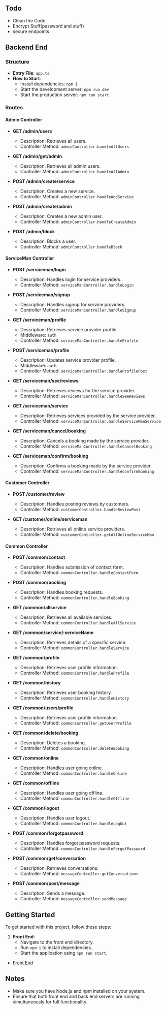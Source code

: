## Todo

- Clean the Code
- Encrypt Stuff(password and stuff)
- secure endpoints

## Backend End

### Structure

- **Entry File**: `app.ts`
- **How to Start**:
  - Install dependencies: `npm i`
  - Start the development server: `npm run dev`
  - Start the production server: `npm run start`

### Routes

#### Admin Controller

- **GET /admin/users**

  - Description: Retrieves all users.
  - Controller Method: `adminController.handleAllUsers`

- **GET /admin/get/admin**

  - Description: Retrieves all admin users.
  - Controller Method: `adminController.handleAllAdmin`

- **POST /admin/create/service**

  - Description: Creates a new service.
  - Controller Method: `adminController.handleAddService`

- **POST /admin/create/admin**

  - Description: Creates a new admin user.
  - Controller Method: `adminController.handleCreateAdmin`

- **POST /admin/block**
  - Description: Blocks a user.
  - Controller Method: `adminController.handleBlock`

<!-- - **GET /admin/abc**
  - Description: Endpoint description.
  - Controller Method: Endpoint Handler

- **POST /admin/xyz**
  - Description: Endpoint description.
  - Controller Method: Endpoint Handler -->

#### ServiceMan Controller

- **POST /serviceman/login**

  - Description: Handles login for service providers.
  - Controller Method: `serviceManController.handleLogin`

- **POST /serviceman/signup**

  - Description: Handles signup for service providers.
  - Controller Method: `serviceManController.handleSignup`

- **GET /serviceman/profile**

  - Description: Retrieves service provider profile.
  - Middleware: `auth`
  - Controller Method: `serviceManController.handleProfile`

- **POST /serviceman/profile**

  - Description: Updates service provider profile.
  - Middleware: `auth`
  - Controller Method: `serviceManController.handleProfilePost`

- **GET /serviceman/see/reviews**

  - Description: Retrieves reviews for the service provider.
  - Controller Method: `serviceManController.handleSeeReviews`

- **GET /serviceman/service**

  - Description: Retrieves services provided by the service provider.
  - Controller Method: `serviceManController.handleServiceManService`

- **GET /serviceman/cancel/booking**

  - Description: Cancels a booking made by the service provider.
  - Controller Method: `serviceManController.handleCancelBooking`

- **GET /serviceman/confirm/booking**
  - Description: Confirms a booking made by the service provider.
  - Controller Method: `serviceManController.handleConfirmBooking`

#### Customer Controller

- **POST /customer/review**

  - Description: Handles posting reviews by customers.
  - Controller Method: `customerController.handleReviewPost`

- **GET /customer/online/serviceman**
  - Description: Retrieves all online service providers.
  - Controller Method: `customerController.getAllOnlineServiceMan`

#### Common Controller

- **POST /common/contact**

  - Description: Handles submission of contact form.
  - Controller Method: `commonController.handleContactForm`

- **POST /common/booking**

  - Description: Handles booking requests.
  - Controller Method: `commonController.handleBooking`

- **GET /common/allservice**

  - Description: Retrieves all available services.
  - Controller Method: `commonController.handleAllService`

- **GET /common/service/:serviceName**

  - Description: Retrieves details of a specific service.
  - Controller Method: `commonController.handleService`

- **GET /common/profile**

  - Description: Retrieves user profile information.
  - Controller Method: `commonController.handleProfile`

- **GET /common/history**

  - Description: Retrieves user booking history.
  - Controller Method: `commonController.handleHistory`

- **GET /common/users/profile**

  - Description: Retrieves user profile information.
  - Controller Method: `commonController.getUserProfile`

- **GET /common/delete/booking**

  - Description: Deletes a booking.
  - Controller Method: `commonController.deleteBooking`

- **GET /common/online**

  - Description: Handles user going online.
  - Controller Method: `commonController.handleOnline`

- **GET /common/offline**

  - Description: Handles user going offline.
  - Controller Method: `commonController.handleOffline`

- **GET /common/logout**

  - Description: Handles user logout.
  - Controller Method: `commonController.handleLogOut`

- **POST /common/forgotpassword**

  - Description: Handles forgot password requests.
  - Controller Method: `commonController.handleForgotPassword`

- **POST /common/get/conversation**

  - Description: Retrieves conversations.
  - Controller Method: `messageController.getConversations`

- **POST /common/post/message**
  - Description: Sends a message.
  - Controller Method: `messageController.sendMessage`

## Getting Started

To get started with this project, follow these steps:

1. **Front End**:
   - Navigate to the front end directory.
   - Run `npm i` to install dependencies.
   - Start the application using `npm run start`.

- [Front End](https://github.com/sanjanastyles/QF)

## Notes

- Make sure you have Node.js and npm installed on your system.
- Ensure that both front end and back end servers are running simultaneously for full functionality.
